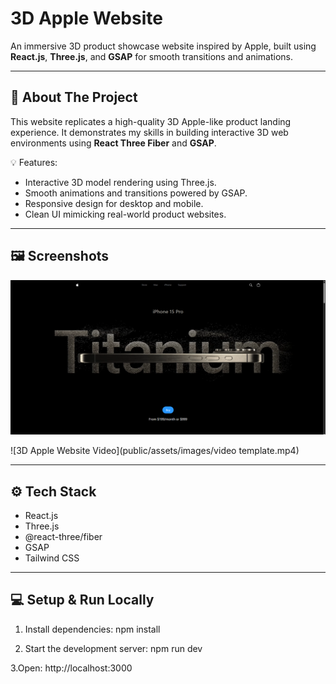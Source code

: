 # 3D Apple Website

An immersive 3D product showcase website inspired by Apple, built using **React.js**, **Three.js**, and **GSAP** for smooth transitions and animations.

---

## 🚀 About The Project

This website replicates a high-quality 3D Apple-like product landing experience. It demonstrates my skills in building interactive 3D web environments using **React Three Fiber** and **GSAP**.

💡 Features:
- Interactive 3D model rendering using Three.js.
- Smooth animations and transitions powered by GSAP.
- Responsive design for desktop and mobile.
- Clean UI mimicking real-world product websites.

---

## 🖼️ Screenshots

![3D Apple Website Screenshot](public/assets/images/Screenshot.PNG)

![3D Apple Website Video](public/assets/images/video template.mp4)

---

## ⚙️ Tech Stack

- React.js
- Three.js
- @react-three/fiber
- GSAP
- Tailwind CSS 

---

## 💻 Setup & Run Locally

1. Install dependencies:
   npm install

2. Start the development server:
   npm run dev
   
3.Open: http://localhost:3000 

